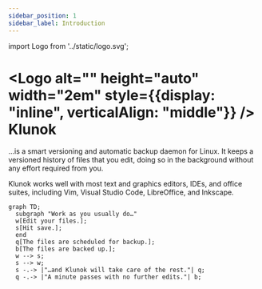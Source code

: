 ```yaml
---
sidebar_position: 1
sidebar_label: Introduction
---
```


import Logo from '../static/logo.svg';

# <Logo alt="" height="auto" width="2em" style={{display: "inline", verticalAlign: "middle"}} /> Klunok

…is a smart versioning and automatic backup daemon for Linux.
It keeps a versioned history of files that you edit,
doing so in the background without any effort required from you.

Klunok works well with most text and graphics editors, IDEs, and office suites,
including Vim, Visual Studio Code, LibreOffice, and Inkscape.

```mermaid
graph TD;
  subgraph "Work as you usually do…"
  w[Edit your files.];
  s[Hit save.];
  end
  q[The files are scheduled for backup.];
  b[The files are backed up.];
  w --> s;
  s --> w;
  s -.-> |"…and Klunok will take care of the rest."| q;
  q -.-> |"A minute passes with no further edits."| b;
```
